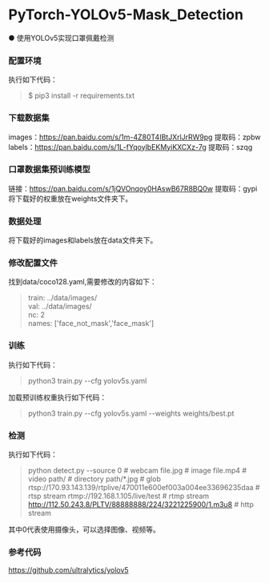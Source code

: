 # PyTorch-YOLOv5-Mask_Detection
● 使用YOLOv5实现口罩佩戴检测

### 配置环境
执行如下代码：
> $ pip3 install -r requirements.txt
### 下载数据集 
images：https://pan.baidu.com/s/1m-4Z80T4IBtJXrlJrRW9pg  提取码：zpbw  
labels：https://pan.baidu.com/s/1L-fYqoylbEKMyiKXCXz-7g  提取码：szqg
### 口罩数据集预训练模型
链接：https://pan.baidu.com/s/1jQVOnqoy0HAswB67R8BQ0w 提取码：gypi  
将下载好的权重放在weights文件夹下。
### 数据处理
将下载好的images和labels放在data文件夹下。
### 修改配置文件
找到data/coco128.yaml,需要修改的内容如下：
> train: ../data/images/   
> val: ../data/images/    
> nc: 2  
> names: ['face_not_mask','face_mask']  
### 训练
执行如下代码：
> python3 train.py --cfg yolov5s.yaml

加载预训练权重执行如下代码：
> python3 train.py --cfg yolov5s.yaml --weights weights/best.pt

### 检测
执行如下代码：
> python detect.py --source 0  # webcam
                            file.jpg  # image 
                            file.mp4  # video
                            path/  # directory
                            path/*.jpg  # glob
                            rtsp://170.93.143.139/rtplive/470011e600ef003a004ee33696235daa  # rtsp stream
                            rtmp://192.168.1.105/live/test  # rtmp stream
                            http://112.50.243.8/PLTV/88888888/224/3221225900/1.m3u8  # http stream  
                            
其中0代表使用摄像头，可以选择图像、视频等。

### 参考代码
https://github.com/ultralytics/yolov5
